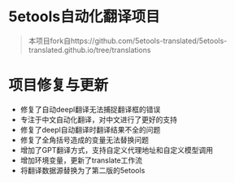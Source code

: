 # 5etools自动化翻译项目
> 本项目fork自https://github.com/5etools-translated/5etools-translated.github.io/tree/translations

# 项目修复与更新
- 修复了自动deepl翻译无法捕捉翻译框的错误
- 专注于中文自动化翻译，对中文进行了更好的支持
- 修复了deepl自动翻译时翻译结果不全的问题
- 修复了全角括号造成的变量无法替换问题
- 增加了GPT翻译方式，支持自定义代理地址和自定义模型调用
- 增加环境变量，更新了translate工作流
- 将翻译数据源替换为了第二版的5etools
